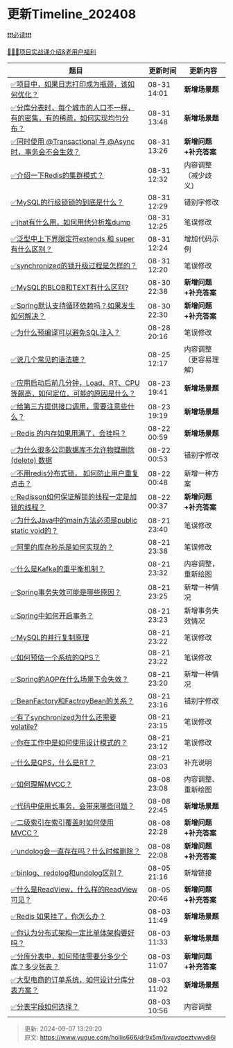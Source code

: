 # 更新Timeline_202408

[❗❗❗必读❗❗❗](https://www.yuque.com/hollis666/bfrl8w/ycscnksw0cw2wus4)



[🧣🧣🧣项目实战课介绍&老用户福利](https://www.yuque.com/hollis666/bfrl8w/dgolk0cckpb94sia)



| **题目** | **更新时间** | **更新内容** |
| --- | --- | --- |
| [✅项目中，如果日志打印成为瓶颈，该如何优化？](https://www.yuque.com/hollis666/dr9x5m/bikxuiiqn5u7seva) | 08-31 14:01 | **新增场景题** |
| [✅分库分表时，每个城市的人口不一样，有的密集，有的稀疏，如何实现均匀分布？](https://www.yuque.com/hollis666/dr9x5m/rtztofa2pgn9obxy) | 08-31 13:48 | **新增场景题** |
| [✅同时使用 @Transactional 与 @Async 时，事务会不会生效？](https://www.yuque.com/hollis666/dr9x5m/wz4plmzc2t4i2lgd) | 08-31 13:26 | **新增问题+补充答案** |
| [✅介绍一下Redis的集群模式？](https://www.yuque.com/hollis666/dr9x5m/namhuv165lorwudw) | 08-31 12:32 | 内容调整（减少歧义） |
| [✅MySQL的行级锁锁的到底是什么？](https://www.yuque.com/hollis666/dr9x5m/kfygzw) | 08-31 12:29 | 错别字修改 |
| [✅jhat有什么用，如何用他分析堆dump](https://www.yuque.com/hollis666/dr9x5m/nhd29y82stcf64bi) | 08-31 12:25 | 笔误修改 |
| [✅泛型中上下界限定符extends 和 super有什么区别？](https://www.yuque.com/hollis666/dr9x5m/wi2kt7) | 08-31 12:24 | 增加代码示例 |
| [✅synchronized的锁升级过程是怎样的？](https://www.yuque.com/hollis666/dr9x5m/cv5kt1) | 08-31 12:20 | 笔误修改 |
| [✅MySQL的BLOB和TEXT有什么区别?](https://www.yuque.com/hollis666/dr9x5m/czdn2ykugiq5mx0d) | 08-30 22:38 | **新增问题+补充答案** |
| [✅Spring默认支持循环依赖吗？如果发生如何解决？](https://www.yuque.com/hollis666/dr9x5m/dzzz1gn5k0rdadvu) | 08-30 22:30 | **新增问题+补充答案** |
| [✅为什么预编译可以避免SQL注入？](https://www.yuque.com/hollis666/dr9x5m/dqhumwe8iuvw7eka) | 08-28 20:16 | 笔误修改 |
| [✅说几个常见的语法糖？](https://www.yuque.com/hollis666/dr9x5m/dwdzin) | 08-25 12:17 | 内容调整（更容易理解） |
| [✅应用启动后前几分钟，Load、RT、CPU等飙高，如何定位，可能的原因是什么？](https://www.yuque.com/hollis666/dr9x5m/we92mtmze7gd58ct) | 08-23 19:41 | **新增场景题** |
| [✅给第三方提供接口调用，需要注意些什么？](https://www.yuque.com/hollis666/dr9x5m/tk8fdl447lp5da62) | 08-23 19:19 | **新增场景题** |
| [✅Redis 的内存如果用满了，会挂吗？](https://www.yuque.com/hollis666/dr9x5m/voqgki9tvs60a14y) | 08-22 00:59 | **新增场景题** |
| [✅为什么很多公司数据库不允许物理删除(delete) 数据](https://www.yuque.com/hollis666/dr9x5m/gpczo0268hubexiu) | 08-22 00:53 | 错别字修改 |
| [✅不用redis分布式锁， 如何防止用户重复点击？](https://www.yuque.com/hollis666/dr9x5m/bg9usqc0763mw2wm) | 08-22 00:48 | 新增一种方案 |
| [✅Redisson如何保证解锁的线程一定是加锁的线程？](https://www.yuque.com/hollis666/dr9x5m/mtfd25g8imxnamo6) | 08-22 00:37 | **新增问题+补充答案** |
| [✅为什么Java中的main方法必须是public static void的？](https://www.yuque.com/hollis666/dr9x5m/funmod94ph7x4rus) | 08-21 23:40 | 笔误修改 |
| [✅阿里的库存秒杀是如何实现的？](https://www.yuque.com/hollis666/dr9x5m/ov1u9td0rpqb67dc) | 08-21 23:38 | 笔误修改 |
| [✅什么是Kafka的重平衡机制？](https://www.yuque.com/hollis666/dr9x5m/rqzepcxvq2a1w2e9) | 08-21 23:32 | 内容调整，重新绘图 |
| [✅Spring事务失效可能是哪些原因？](https://www.yuque.com/hollis666/dr9x5m/bz0tulziboigw24b) | 08-21 23:25 | 新增一种情况 |
| [✅Spring中如何开启事务？](https://www.yuque.com/hollis666/dr9x5m/dmp6qs) | 08-21 23:23 | 新增事务失效情况 |
| [✅MySQL的并行复制原理](https://www.yuque.com/hollis666/dr9x5m/igarxy867n7bgq1q) | 08-21 23:22 | 笔误修改 |
| [✅如何预估一个系统的QPS？](https://www.yuque.com/hollis666/dr9x5m/svqsqgr2c6u6krnx) | 08-21 23:22 | 笔误修改 |
| [✅Spring的AOP在什么场景下会失效？](https://www.yuque.com/hollis666/dr9x5m/qogczxzhispgvw96) | 08-21 23:20 | 新增一种情况 |
| [✅BeanFactory和FactroyBean的关系？](https://www.yuque.com/hollis666/dr9x5m/cnhqfg) | 08-21 23:16 | 错别字修改 |
| [✅有了synchronized为什么还需要volatile?](https://www.yuque.com/hollis666/dr9x5m/nl3dfw) | 08-21 23:15 | 笔误修改 |
| [✅你在工作中是如何使用设计模式的？](https://www.yuque.com/hollis666/dr9x5m/kzq0dwtbtgps9oe1) | 08-21 23:12 | 笔误修改 |
| [✅什么是QPS，什么是RT？](https://www.yuque.com/hollis666/dr9x5m/hr5913) | 08-21 23:03 | 补充说明 |
| [✅如何理解MVCC？](https://www.yuque.com/hollis666/dr9x5m/wgu1u6) | 08-08 23:08 | 内容调整、重新绘图 |
| [✅代码中使用长事务，会带来哪些问题？](https://www.yuque.com/hollis666/dr9x5m/odhck7oslpx0mra0) | 08-08 22:45 | **新增场景题** |
| [✅二级索引在索引覆盖时如何使用MVCC？](https://www.yuque.com/hollis666/dr9x5m/kcgxd5vsnygpr9r7) | 08-08 22:28 | **新增问题+补充答案** |
| [✅undolog会一直存在吗？什么时候删除？](https://www.yuque.com/hollis666/dr9x5m/smuw1dllb29thq3v) | 08-08 22:08 | **新增问题+补充答案** |
| [✅binlog、redolog和undolog区别？](https://www.yuque.com/hollis666/dr9x5m/tdlgfm) | 08-05 21:16 | 新增链接 |
| [✅什么是ReadView，什么样的ReadView可见？](https://www.yuque.com/hollis666/dr9x5m/gq6em9bet37p4f77) | 08-05 20:46 | **新增问题+补充答案** |
| [✅Redis 如果挂了，你怎么办？](https://www.yuque.com/hollis666/dr9x5m/ni9yghphzz5utfhp) | 08-03 11:49 | **新增场景题** |
| [✅你认为分布式架构一定比单体架构要好吗？](https://www.yuque.com/hollis666/dr9x5m/otsd26qi3650x320) | 08-03 11:33 | **新增场景题** |
| [✅分库分表中，如何预估需要分多少个库？多少张表？](https://www.yuque.com/hollis666/dr9x5m/uhl4wm5gsv9717z7) | 08-03 11:07 | **新增问题+补充答案** |
| [✅大型电商的订单系统，如何设计分库分表方案？](https://www.yuque.com/hollis666/dr9x5m/rqes81qfla7nyuxb) | 08-03 11:02 | **新增场景题** |
| [✅分表字段如何选择？](https://www.yuque.com/hollis666/dr9x5m/mec4ust5rpfob78r) | 08-03 10:56 | 内容调整 |




> 更新: 2024-09-07 13:29:20  
> 原文: <https://www.yuque.com/hollis666/dr9x5m/bvavdpeztvwvdi6i>